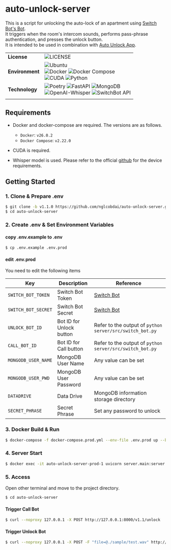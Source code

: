 # auto-unlock-server

This is a script for unlocking the auto-lock of an apartment using [Switch Bot's Bot](https://www.switchbot.jp/products/switchbot-bot). \
It triggers when the room's intercom sounds, performs pass-phrase authentication, and presses the unlock button. \
It is intended to be used in combination with [Auto Unlock App](https://github.com/nglcobdai/auto-unlock-app).

|                 |                                                                                                                                                                                                                                                                                                                                                                                                                                                                                     |
| --------------- | ----------------------------------------------------------------------------------------------------------------------------------------------------------------------------------------------------------------------------------------------------------------------------------------------------------------------------------------------------------------------------------------------------------------------------------------------------------------------------------- |
| **License**     | ![LICENSE](https://img.shields.io/badge/license-MIT-blue.svg?style=flat)                                                                                                                                                                                                                                                                                                                                                                                                            |
| **Environment** | ![Ubuntu](https://img.shields.io/badge/-Ubuntu_22.04_LTS-fad9c1.svg?logo=ubuntu&style=flat) <br> ![Docker](https://img.shields.io/badge/-Docker_v26.0.2-0055a4.svg?logo=docker&style=flat) ![Docker Compose](https://img.shields.io/badge/-Docker_Compose_v2.22.0-0055a4.svg?logo=docker&style=flat) <br> ![CUDA](https://img.shields.io/badge/-CUDA_12.5-a4d17c.svg?logo=nvidia&style=flat) ![Python](https://img.shields.io/badge/-Python_3.10-F9DC3E.svg?logo=python&style=flat) |
| **Technology**  | ![Poetry](https://img.shields.io/badge/-Poetry-2c2d72.svg?logo=python&style=flat) ![FastAPI](https://img.shields.io/badge/-FastAPI-80cbc4.svg?logo=fastapi&style=flat) ![MongoDB](https://img.shields.io/badge/-MongoDB-2e5235.svg?logo=mongodb&style=flat) <br> ![OpenAI-Whisper](https://img.shields.io/badge/-OpenAI_Whisper-e40084.svg?logo=openai&style=flat) ![SwitchBot API](https://img.shields.io/badge/-SwitchBot_API_v1.1-fc6203.svg?logo=SwitchBot&style=flat)          |
|                 |

## Requirements

- Docker and docker-compose are required. The versions are as follows.

  - `Docker`: `v26.0.2`
  - `Docker Compose`: `v2.22.0`

- CUDA is required.

- Whisper model is used. Please refer to the official [github](https://github.com/openai/whisper) for the device requirements.

## Getting Started

### 1. Clone & Prepare .env

```sh
$ git clone -b v1.1.0 https://github.com/nglcobdai/auto-unlock-server.git
$ cd auto-unlock-server
```

### 2. Create .env & Set Environment Variables

#### copy .env.example to .env

```sh
$ cp .env.example .env.prod
```

#### edit .env.prod

You need to edit the following items

| Key                 | Description              | Reference                                                                                     |
| ------------------- | ------------------------ | --------------------------------------------------------------------------------------------- |
| `SWITCH_BOT_TOKEN`  | Switch Bot Token         | [Switch Bot](https://support.switch-bot.com/hc/ja/articles/12822710195351-トークンの取得方法) |
| `SWITCH_BOT_SECRET` | Switch Bot Secret        | [Switch Bot](https://support.switch-bot.com/hc/ja/articles/12822710195351-トークンの取得方法) |
| `UNLOCK_BOT_ID`     | Bot ID for Unlock button | Refer to the output of `python server/src/switch_bot.py`                                      |
| `CALL_BOT_ID`       | Bot ID for Call button   | Refer to the output of `python server/src/switch_bot.py`                                      |
| `MONGODB_USER_NAME` | MongoDB User Name        | Any value can be set                                                                          |
| `MONGODB_USER_PWD`  | MongoDB User Password    | Any value can be set                                                                          |
| `DATADRIVE`         | Data Drive               | MongoDB information storage directory                                                         |
| `SECRET_PHRASE`     | Secret Phrase            | Set any password to unlock                                                                    |

### 3. Docker Build & Run

```sh
$ docker-compose -f docker-compose.prod.yml --env-file .env.prod up --build -d
```

### 4. Server Start

```sh
$ docker exec -it auto-unlock-server-prod-1 uvicorn server.main:server --host 0.0.0.0 --port 8000
```

### 5. Access

Open other terminal and move to the project directory.

```sh
$ cd auto-unlock-server
```

#### Trigger Call Bot

```sh
$ curl --noproxy 127.0.0.1 -X POST http://127.0.0.1:8000/v1.1/unlock
```

#### Trigger Unlock Bot

```sh
$ curl --noproxy 127.0.0.1 -X POST -F "file=@./sample/test.wav" http://127.0.0.1:8000/v1.1/unlock
```
